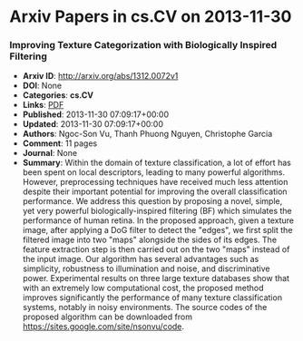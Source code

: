 # Arxiv Papers in cs.CV on 2013-11-30
### Improving Texture Categorization with Biologically Inspired Filtering
- **Arxiv ID**: http://arxiv.org/abs/1312.0072v1
- **DOI**: None
- **Categories**: **cs.CV**
- **Links**: [PDF](http://arxiv.org/pdf/1312.0072v1)
- **Published**: 2013-11-30 07:09:17+00:00
- **Updated**: 2013-11-30 07:09:17+00:00
- **Authors**: Ngoc-Son Vu, Thanh Phuong Nguyen, Christophe Garcia
- **Comment**: 11 pages
- **Journal**: None
- **Summary**: Within the domain of texture classification, a lot of effort has been spent on local descriptors, leading to many powerful algorithms. However, preprocessing techniques have received much less attention despite their important potential for improving the overall classification performance. We address this question by proposing a novel, simple, yet very powerful biologically-inspired filtering (BF) which simulates the performance of human retina. In the proposed approach, given a texture image, after applying a DoG filter to detect the "edges", we first split the filtered image into two "maps" alongside the sides of its edges. The feature extraction step is then carried out on the two "maps" instead of the input image. Our algorithm has several advantages such as simplicity, robustness to illumination and noise, and discriminative power. Experimental results on three large texture databases show that with an extremely low computational cost, the proposed method improves significantly the performance of many texture classification systems, notably in noisy environments. The source codes of the proposed algorithm can be downloaded from https://sites.google.com/site/nsonvu/code.



